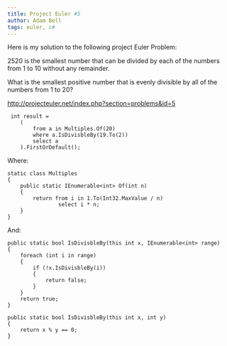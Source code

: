 ```yaml
---
title: Project Euler #5
author: Adam Bell
tags: euler, c#
---
```

Here is my solution to the following project Euler Problem:

2520 is the smallest number that can be divided by each of the numbers from 1 to 10 without any remainder.

What is the smallest positive number that is evenly divisible by all of the numbers from 1 to 20?
<!--more-->
http://projecteuler.net/index.php?section=problems&id=5
```
 int result =
    (
        from a in Multiples.Of(20)
        where a.IsDivisbleBy(19.To(2))
        select a
    ).FirstOrDefault();
```
Where:
```
static class Multiples
{
    public static IEnumerable<int> Of(int n)
    {
        return from i in 1.To(Int32.MaxValue / n)
                select i * n;
    }
}
```
And:
```
public static bool IsDivisbleBy(this int x, IEnumerable<int> range)
{
    foreach (int i in range)
    {
        if (!x.IsDivisbleBy(i))
        {
            return false;
        }
    }
    return true;
}

public static bool IsDivisbleBy(this int x, int y)
{
    return x % y == 0;
}

```
